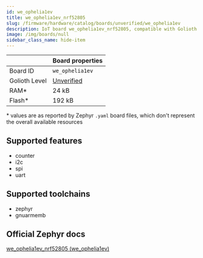 ```yaml
---
id: we_ophelia1ev
title: we_ophelia1ev_nrf52805
slug: /firmware/hardware/catalog/boards/unverified/we_ophelia1ev
description: IoT board we_ophelia1ev_nrf52805, compatible with Golioth at unverified level.
image: /img/boards/null
sidebar_class_name: hide-item
---
```


[//]: # (This is an auto-generated file, do not edit! Changes to it will be lost upon re-generation)



|                | Board properties     |
| -------------  | -------------------- |
| Board ID       | `we_ophelia1ev` |
| Golioth Level  | [Unverified](/firmware/hardware#unverified-boards) |
| RAM*           | 24 kB |
| Flash*         | 192 kB |

\* values are as reported by Zephyr `.yaml` board files, which don't represent the overall available resources



## Supported features

* counter
* i2c
* spi
* uart

## Supported toolchains

* zephyr
* gnuarmemb

## Official Zephyr docs

[we_ophelia1ev_nrf52805 (we_ophelia1ev)](https://docs.zephyrproject.org/latest/boards/we/ophelia1ev/doc/index.html)
